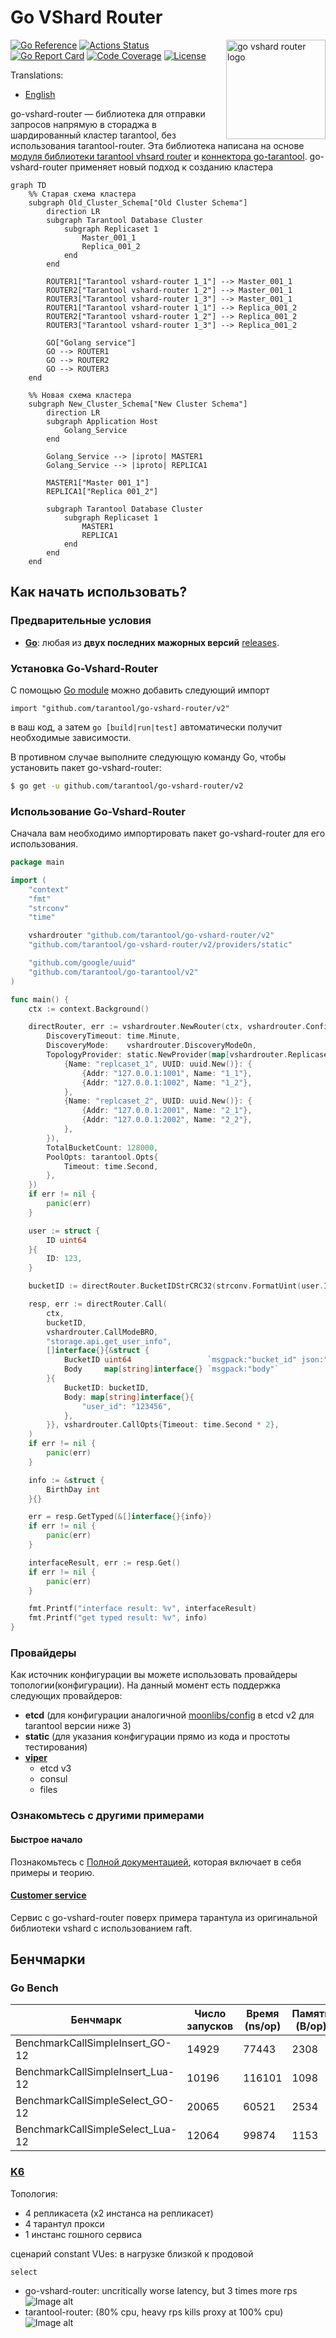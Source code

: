 # Go VShard Router

<img align="right" width="159px" src="docs/static/logo.png" alt="go vshard router logo">

[![Go Reference](https://pkg.go.dev/badge/github.com/tarantool/go-vshard-router.svg)](https://pkg.go.dev/github.com/tarantool/go-vshard-router)
[![Actions Status][actions-badge]][actions-url]
[![Go Report Card](https://goreportcard.com/badge/github.com/tarantool/go-vshard-router)](https://goreportcard.com/report/github.com/tarantool/go-vshard-router)
[![Code Coverage][coverage-badge]][coverage-url]
[![License](http://img.shields.io/badge/license-mit-blue.svg?style=flat-square)](https://raw.githubusercontent.com/KaymeKaydex/go-vshard-router/master/LICENSE)

Translations:

- [English](https://github.com/tarantool/go-vshard-router/blob/main/README.md)

go-vshard-router — библиотека для отправки запросов напрямую в стораджа в шардированный кластер tarantool,
без использования tarantool-router. Эта библиотека написана на
основе [модуля библиотеки tarantool vhsard router](https://github.com/tarantool/vshard/blob/master/vshard/router/init.lua)
и [коннектора go-tarantool](https://github.com/tarantool/go-tarantool). go-vshard-router применяет новый подход к
созданию кластера

```mermaid
graph TD
    %% Старая схема кластера
    subgraph Old_Cluster_Schema["Old Cluster Schema"]
        direction LR
        subgraph Tarantool Database Cluster
            subgraph Replicaset 1
                Master_001_1
                Replica_001_2
            end
        end

        ROUTER1["Tarantool vshard-router 1_1"] --> Master_001_1
        ROUTER2["Tarantool vshard-router 1_2"] --> Master_001_1
        ROUTER3["Tarantool vshard-router 1_3"] --> Master_001_1
        ROUTER1["Tarantool vshard-router 1_1"] --> Replica_001_2
        ROUTER2["Tarantool vshard-router 1_2"] --> Replica_001_2
        ROUTER3["Tarantool vshard-router 1_3"] --> Replica_001_2

        GO["Golang service"]
        GO --> ROUTER1
        GO --> ROUTER2
        GO --> ROUTER3
    end

    %% Новая схема кластера
    subgraph New_Cluster_Schema["New Cluster Schema"]
        direction LR
        subgraph Application Host
            Golang_Service
        end

        Golang_Service --> |iproto| MASTER1
        Golang_Service --> |iproto| REPLICA1

        MASTER1["Master 001_1"]
        REPLICA1["Replica 001_2"]

        subgraph Tarantool Database Cluster
            subgraph Replicaset 1
                MASTER1
                REPLICA1
            end
        end
    end
```

## Как начать использовать?

### Предварительные условия

- **[Go](https://go.dev/)**: любая из **двух последних мажорных версий** [releases](https://go.dev/doc/devel/release).

### Установка Go-Vshard-Router

С помощью [Go module](https://github.com/golang/go/wiki/Modules) можно добавить следующий импорт

```
import "github.com/tarantool/go-vshard-router/v2"
```

в ваш код, а затем `go [build|run|test]` автоматически получит необходимые зависимости.

В противном случае выполните следующую команду Go, чтобы установить пакет go-vshard-router:

```sh
$ go get -u github.com/tarantool/go-vshard-router/v2
```

### Использование Go-Vshard-Router

Сначала вам необходимо импортировать пакет go-vshard-router для его использования.

```go
package main

import (
	"context"
	"fmt"
	"strconv"
	"time"

	vshardrouter "github.com/tarantool/go-vshard-router/v2"
	"github.com/tarantool/go-vshard-router/v2/providers/static"

	"github.com/google/uuid"
	"github.com/tarantool/go-tarantool/v2"
)

func main() {
	ctx := context.Background()

	directRouter, err := vshardrouter.NewRouter(ctx, vshardrouter.Config{
		DiscoveryTimeout: time.Minute,
		DiscoveryMode:    vshardrouter.DiscoveryModeOn,
		TopologyProvider: static.NewProvider(map[vshardrouter.ReplicasetInfo][]vshardrouter.InstanceInfo{
			{Name: "replcaset_1", UUID: uuid.New()}: {
				{Addr: "127.0.0.1:1001", Name: "1_1"},
				{Addr: "127.0.0.1:1002", Name: "1_2"},
			},
			{Name: "replcaset_2", UUID: uuid.New()}: {
				{Addr: "127.0.0.1:2001", Name: "2_1"},
				{Addr: "127.0.0.1:2002", Name: "2_2"},
			},
		}),
		TotalBucketCount: 128000,
		PoolOpts: tarantool.Opts{
			Timeout: time.Second,
		},
	})
	if err != nil {
		panic(err)
	}

	user := struct {
		ID uint64
	}{
		ID: 123,
	}

	bucketID := directRouter.BucketIDStrCRC32(strconv.FormatUint(user.ID, 10))

	resp, err := directRouter.Call(
		ctx,
		bucketID,
		vshardrouter.CallModeBRO,
		"storage.api.get_user_info",
		[]interface{}{&struct {
			BucketID uint64                 `msgpack:"bucket_id" json:"bucket_id,omitempty"`
			Body     map[string]interface{} `msgpack:"body"`
		}{
			BucketID: bucketID,
			Body: map[string]interface{}{
				"user_id": "123456",
			},
		}}, vshardrouter.CallOpts{Timeout: time.Second * 2},
	)
	if err != nil {
		panic(err)
	}

	info := &struct {
		BirthDay int
	}{}

	err = resp.GetTyped(&[]interface{}{info})
	if err != nil {
		panic(err)
	}

	interfaceResult, err := resp.Get()
	if err != nil {
		panic(err)
	}

	fmt.Printf("interface result: %v", interfaceResult)
	fmt.Printf("get typed result: %v", info)
}
```

### Провайдеры

Как источник конфигурации вы можете использовать провайдеры топологии(конфигурации).
На данный момент есть поддержка следующих провайдеров:

- **etcd** (для конфигурации
  аналогичной [moonlibs/config](https://github.com/moonlibs/config?tab=readme-ov-file#example-of-etcd-configuration-for-vshard-based-applications-etcdclustervshard)
  в etcd v2 для tarantool версии ниже 3)
- **static** (для указания конфигурации прямо из кода и простоты тестирования)
- **[viper](providers/viper/README.md)**
    - etcd v3
    - consul
    - files

### Ознакомьтесь с другими примерами

#### Быстрое начало

Познакомьтесь с  [Полной документацией](docs/doc_ru.md), которая включает в себя примеры и теорию.

#### [Customer service](examples/customer/README.ru.md)

Сервис с go-vshard-router поверх примера тарантула из оригинальной библиотеки vshard с использованием raft.

## Бенчмарки

### Go Bench

| Бенчмарк                         | Число запусков | Время (ns/op) | Память (B/op) | Аллокации (allocs/op) |
|----------------------------------|----------------|---------------|---------------|-----------------------|
| BenchmarkCallSimpleInsert_GO-12  | 14929          | 77443         | 2308          | 34                    |
| BenchmarkCallSimpleInsert_Lua-12 | 10196          | 116101        | 1098          | 19                    |
| BenchmarkCallSimpleSelect_GO-12  | 20065          | 60521         | 2534          | 40                    |
| BenchmarkCallSimpleSelect_Lua-12 | 12064          | 99874         | 1153          | 20                    |

### [K6](https://github.com/grafana/k6)

Топология:

- 4 репликасета (x2 инстанса на репликасет)
- 4 тарантул прокси
- 1 инстанс гошного сервиса

сценарий constant VUes:
в нагрузке близкой к продовой

```select```

- go-vshard-router: uncritically worse latency, but 3 times more rps
  ![Image alt](docs/static/direct.png)
- tarantool-router: (80% cpu, heavy rps kills proxy at 100% cpu)
  ![Image alt](docs/static/not-direct.png)

[actions-badge]: https://github.com/tarantool/go-vshard-router/actions/workflows/main.yml/badge.svg

[actions-url]: https://github.com/tarantool/go-vshard-router/actions/workflows/main.yml

[coverage-badge]: https://coveralls.io/repos/github/tarantool/go-vshard-router/badge.svg?branch=master

[coverage-url]: https://coveralls.io/github/tarantool/go-vshard-router?branch=master